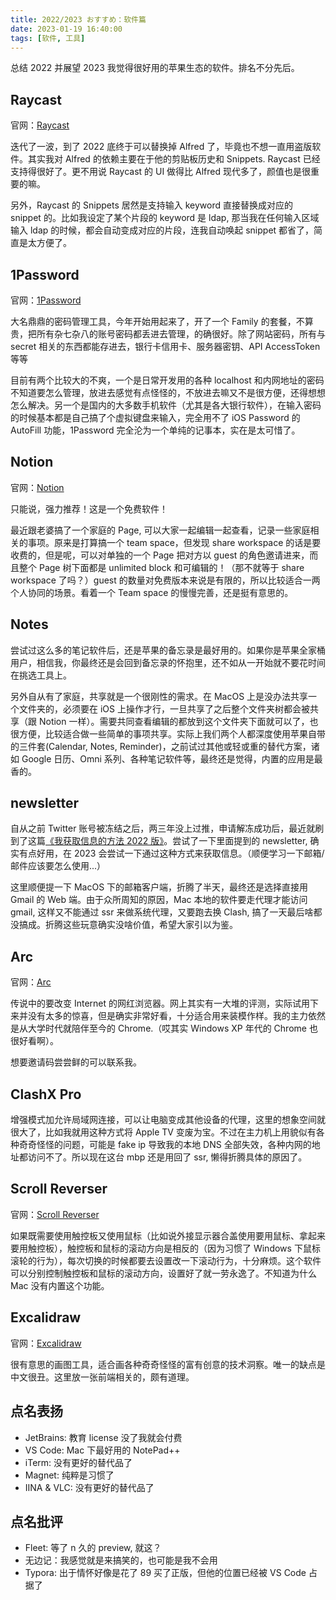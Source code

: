 ```yaml
---
title: 2022/2023 おすすめ：软件篇
date: 2023-01-19 16:40:00
tags: [软件, 工具]
---
```


总结 2022 并展望 2023 我觉得很好用的苹果生态的软件。排名不分先后。

## Raycast

官网：[Raycast](https://www.raycast.com/)

迭代了一波，到了 2022 底终于可以替换掉 Alfred 了，毕竟也不想一直用盗版软件。其实我对 Alfred 的依赖主要在于他的剪贴板历史和 Snippets. Raycast 已经支持得很好了。更不用说 Raycast 的 UI 做得比 Alfred 现代多了，颜值也是很重要的嘛。

另外，Raycast 的 Snippets 居然是支持输入 keyword 直接替换成对应的 snippet 的。比如我设定了某个片段的 keyword 是 ldap, 那当我在任何输入区域输入 ldap 的时候，都会自动变成对应的片段，连我自动唤起 snippet 都省了，简直是太方便了。

## 1Password

官网：[1Password](https://1password.com/)

大名鼎鼎的密码管理工具，今年开始用起来了，开了一个 Family 的套餐，不算贵，把所有杂七杂八的账号密码都丢进去管理，的确很好。除了网站密码，所有与 secret 相关的东西都能存进去，银行卡信用卡、服务器密钥、API AccessToken 等等

目前有两个比较大的不爽，一个是日常开发用的各种 localhost 和内网地址的密码不知道要怎么管理，放进去感觉有点怪怪的，不放进去嘛又不是很方便，还得想想怎么解决。另一个是国内的大多数手机软件（尤其是各大银行软件），在输入密码的时候基本都是自己搞了个虚拟键盘来输入，完全用不了 iOS Password 的 AutoFill 功能，1Password 完全沦为一个单纯的记事本，实在是太可惜了。

## Notion

官网：[Notion](https://www.notion.so/)

只能说，强力推荐！这是一个免费软件！

最近跟老婆搞了一个家庭的 Page, 可以大家一起编辑一起查看，记录一些家庭相关的事项。原来是打算搞一个 team space，但发现 share workspace 的话是要收费的，但是呢，可以对单独的一个 Page 把对方以 guest 的角色邀请进来，而且整个 Page 树下面都是 unlimited block 和可编辑的！（那不就等于 share workspace 了吗？）guest 的数量对免费版本来说是有限的，所以比较适合一两个人协同的场景。看着一个 Team space 的慢慢完善，还是挺有意思的。

## Notes

尝试过这么多的笔记软件后，还是苹果的备忘录是最好用的。如果你是苹果全家桶用户，相信我，你最终还是会回到备忘录的怀抱里，还不如从一开始就不要花时间在挑选工具上。

另外自从有了家庭，共享就是一个很刚性的需求。在 MacOS 上是没办法共享一个文件夹的，必须要在 iOS 上操作才行，一旦共享了之后整个文件夹树都会被共享（跟 Notion 一样）。需要共同查看编辑的都放到这个文件夹下面就可以了，也很方便，比较适合做一些简单的事项共享。实际上我们两个人都深度使用苹果自带的三件套(Calendar, Notes, Reminder)，之前试过其他或轻或重的替代方案，诸如 Google 日历、Omni 系列、各种笔记软件等，最终还是觉得，内置的应用是最香的。

## newsletter

自从之前 Twitter 账号被冻结之后，两三年没上过推，申请解冻成功后，最近就刷到了这篇[《我获取信息的方法 2022 版》](https://geekplux.com/posts/the-ways-to-get-information-2022)。尝试了一下里面提到的 newsletter, 确实有点好用，在 2023 会尝试一下通过这种方式来获取信息。（顺便学习一下邮箱/邮件应该要怎么使用...）

这里顺便提一下 MacOS 下的邮箱客户端，折腾了半天，最终还是选择直接用 Gmail 的 Web 端。由于众所周知的原因，Mac 本地的软件要走代理才能访问 gmail, 这样又不能通过 ssr 来做系统代理，又要跑去换 Clash, 搞了一天最后啥都没搞成。折腾这些玩意确实没啥价值，希望大家引以为鉴。

## Arc

官网：[Arc](https://arc.net/)

传说中的要改变 Internet 的网红浏览器。网上其实有一大堆的评测，实际试用下来并没有太多的惊喜，但是确实非常好看，十分适合用来装模作样。我的主力依然是从大学时代就陪伴至今的 Chrome.（哎其实 Windows XP 年代的 Chrome 也很好看啊）。

想要邀请码尝尝鲜的可以联系我。

## ClashX Pro

增强模式加允许局域网连接，可以让电脑变成其他设备的代理，这里的想象空间就很大了，比如我就用这种方式将 Apple TV 变废为宝。不过在主力机上用貌似有各种奇奇怪怪的问题，可能是 fake ip 导致我的本地 DNS 全部失效，各种内网的地址都访问不了。所以现在这台 mbp 还是用回了 ssr, 懒得折腾具体的原因了。

## Scroll Reverser

官网：[Scroll Reverser](https://pilotmoon.com/scrollreverser/)

如果既需要使用触控板又使用鼠标（比如说外接显示器合盖使用要用鼠标、拿起来要用触控板），触控板和鼠标的滚动方向是相反的（因为习惯了 Windows 下鼠标滚轮的行为），每次切换的时候都要去设置改一下滚动行为，十分麻烦。这个软件可以分别控制触控板和鼠标的滚动方向，设置好了就一劳永逸了。不知道为什么 Mac 没有内置这个功能。

## Excalidraw

官网：[Excalidraw](https://excalidraw.com/)

很有意思的画图工具，适合画各种奇奇怪怪的富有创意的技术洞察。唯一的缺点是中文很丑。这里放一张前端相关的，颇有道理。

## 点名表扬

- JetBrains: 教育 license 没了我就会付费
- VS Code: Mac 下最好用的 NotePad++
- iTerm: 没有更好的替代品了
- Magnet: 纯粹是习惯了
- IINA & VLC: 没有更好的替代品了

## 点名批评

- Fleet: 等了 n 久的 preview, 就这？
- 无边记：我感觉就是来搞笑的，也可能是我不会用
- Typora: 出于情怀好像是花了 89 买了正版，但他的位置已经被 VS Code 占据了
